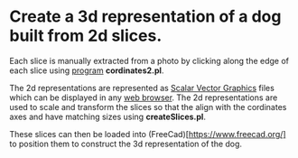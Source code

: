 # Create a 3d representation of a dog built from 2d slices.

Each slice is manually extracted from a photo by clicking along the edge of 
each slice using [program](https://en.wikipedia.org/wiki/Computer_program) **cordinates2.pl**.

The 2d representations are represented as [Scalar Vector Graphics](https://en.wikipedia.org/wiki/Scalable_Vector_Graphics) files which can be displayed in 
any  [web browser](https://en.wikipedia.org/wiki/Web_browser).  The 2d representations are used to scale and transform the 
slices so that the align with the cordinates axes and have matching sizes using 
**createSlices.pl**.

These slices can then be loaded into (FreeCad)[https://www.freecad.org/] to 
position them to construct the 3d representation of the dog.    
